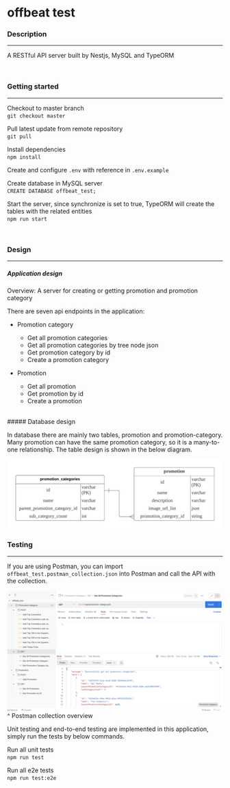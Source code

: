 # offbeat test

### Description

---

A RESTful API server built by Nestjs, MySQL and TypeORM

<br>

### Getting started

---

Checkout to master branch\
`git checkout master`

Pull latest update from remote repository\
`git pull`

Install dependencies\
`npm install`

Create and configure `.env` with reference in `.env.example`

Create database in MySQL server\
`CREATE DATABASE offbeat_test;`

Start the server, since synchronize is set to true, TypeORM will create the tables with the related entities\
`npm run start`

<br>

### Design

---

##### Application design

Overview:
A server for creating or getting promotion and promotion category

There are seven api endpoints in the application:

-   Promotion category

    -   Get all promotion categories
    -   Get all promotion categories by tree node json
    -   Get promotion category by id
    -   Create a promotion category

-   Promotion

    -   Get all promotion
    -   Get promotion by id
    -   Create a promotion

<br>
##### Database design

In database there are mainly two tables, promotion and promotion-category. Many promotion can have the same promotion category, so it is a many-to-one relationship. The table design is shown in the below diagram.

![Database ERD](db-erd.jpeg)

### Testing

---

If you are using Postman, you can import `offbeat_test.postman_collection.json` into Postman and call the API with the collection.

![Postman collection](/postman-collection.png)
^ Postman collection overview

Unit testing and end-to-end testing are implemented in this application, simply run the tests by below commands.

Run all unit tests\
`npm run test`

Run all e2e tests\
`npm run test:e2e`

<br>
